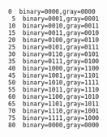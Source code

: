                   0  binary=0000,gray=0000
                   5  binary=0001,gray=0001
                  10  binary=0010,gray=0011
                  15  binary=0011,gray=0010
                  20  binary=0100,gray=0110
                  25  binary=0101,gray=0111
                  30  binary=0110,gray=0101
                  35  binary=0111,gray=0100
                  40  binary=1000,gray=1100
                  45  binary=1001,gray=1101
                  50  binary=1010,gray=1111
                  55  binary=1011,gray=1110
                  60  binary=1100,gray=1010
                  65  binary=1101,gray=1011
                  70  binary=1110,gray=1001
                  75  binary=1111,gray=1000
                  80  binary=0000,gray=0000
